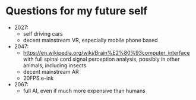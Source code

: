 # Questions for my future self

-   2027:
    - self driving cars
    - decent mainstream VR, especially mobile phone based
-   2047:
    - <https://en.wikipedia.org/wiki/Brain%E2%80%93computer_interface> with full spinal cord signal perception analysis, possibly in other animals, including insects
    - decent mainstream AR
    - 20FPS e-ink
-   2067:
    - full AI, even if much more expensive than humans
